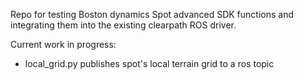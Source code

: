 Repo for testing Boston dynamics Spot advanced SDK functions and integrating them into the existing clearpath ROS driver.

Current work in progress:

- local_grid.py publishes spot's local terrain grid to a ros topic
